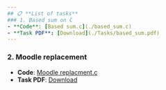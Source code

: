 ```yaml
---
## 📋 **List of tasks**
### 1. Based sum on C
- **Code**: [Based sum.c](./based_sum.c)  
- **Task PDF**: [Download](./Tasks/based_sum.pdf)
---
```


 ### 2. Moodle replacement
- **Code**: [Moodle replacment.c](./Moodle_replacement.c)  
- **Task PDF**: [Download](./Tasks/moodle_replacement.pdf)
